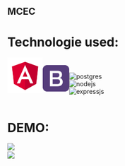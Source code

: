 ## MCEC
# Technologie used:
<img align="left" alt="Angular" width="80px" src="https://raw.githubusercontent.com/github/explore/78df643247d429f6cc873026c0622819ad797942/topics/angular/angular.png" /><br/>
<img align="left" alt="Bootstrap" width="60px" src="https://raw.githubusercontent.com/github/explore/78df643247d429f6cc873026c0622819ad797942/topics/bootstrap/bootstrap.png" /><br />
<img align="left" alt="postgres" width="100px" src="https://cdn4.iconfinder.com/data/icons/logos-brands-5/24/postgresql-512.png" /><br />
<img align="left" alt="nodejs" width="100px" src="https://img.flaticon.com/icons/png/512/919/919825.png?size=1200x630f&pad=10,10,10,10&ext=png&bg=FFFFFFFF" />
<br />
<img align="left" alt="expressjs" width="100px" src="https://www.edureka.co/blog/wp-content/uploads/2019/07/express-logo.png" />
<br />
<br />

# DEMO:
![](demoregister.gif)
<br/>
![](searchaddtofav.gif)